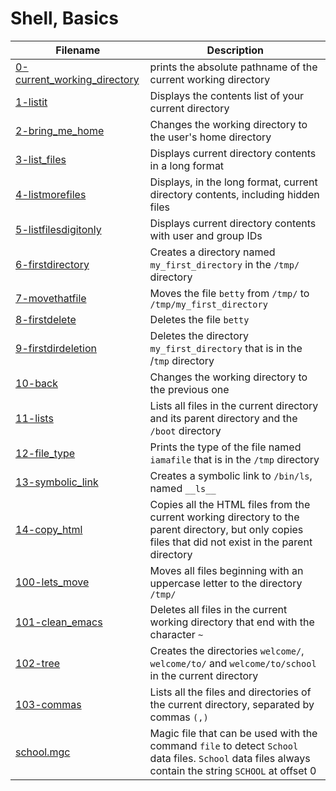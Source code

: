 # Shell, Basics
Filename  | Description
-----    | ---
[0-current_working_directory](0-current_working_directory) | prints the absolute pathname of the current working directory
[1-listit](1-listit) |  Displays the contents list of your current directory
[2-bring_me_home](2-bring_me_home) | Changes the working directory to the user's home directory
[3-list_files](3-list_files) | Displays current directory contents in a long format
[4-listmorefiles](4-listmorefiles) | Displays, in the long format, current directory contents, including hidden files
[5-listfilesdigitonly](5-listfilesdigitonly) | Displays current directory contents with user and group IDs
[6-firstdirectory](6-firstdirectory) | Creates a directory named `my_first_directory` in the `/tmp/` directory
[7-movethatfile](7-movethatfile) | Moves the file `betty` from `/tmp/` to `/tmp/my_first_directory`
[8-firstdelete](8-firstdelete) | Deletes the file `betty`
[9-firstdirdeletion](9-firstdirdeletion) | Deletes the directory `my_first_directory` that is in the /`tmp` directory
[10-back](10-back) | Changes the working directory to the previous one
[11-lists](11-lists) | Lists all files in the current directory and its parent directory and the `/boot` directory
[12-file_type](12-file_type) | Prints the type of the file named `iamafile` that is in the `/tmp` directory
[13-symbolic_link](13-symbolic_link) | Creates a symbolic link to `/bin/ls`, named `__ls__`
[14-copy_html](14-copy_html) | Copies all the HTML files from the current working directory to the parent directory, but only copies files that did not exist in the parent directory
[100-lets_move](100-lets_move) | Moves all files beginning with an uppercase letter to the directory `/tmp/`
[101-clean_emacs](101-clean_emacs) | Deletes all files in the current working directory that end with the character `~`
[102-tree](102-tree) | Creates the directories `welcome/`, `welcome/to/` and `welcome/to/school` in the current directory
[103-commas](103-commas) | Lists all the files and directories of the current directory, separated by commas `(,)`
[school.mgc](school.mgc) | Magic file that can be used with the command `file` to detect `School` data files. `School` data files always contain the string `SCHOOL` at offset 0
